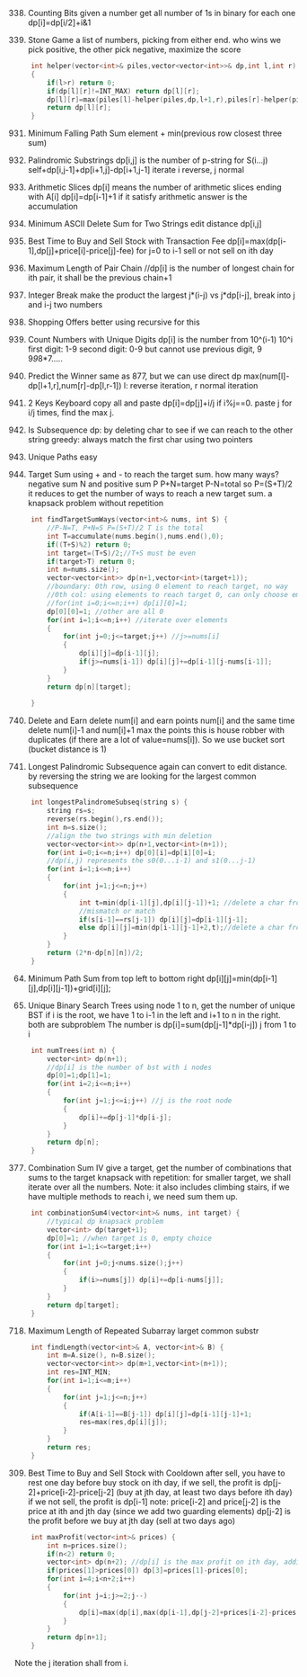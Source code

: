 338. Counting Bits
given a number get all number of 1s in binary for each one
dp[i]=dp[i/2]+i&1

877. Stone Game
a list of numbers, picking from either end. who wins
we pick positive, the other pick negative, maximize the score
```cpp
    int helper(vector<int>& piles,vector<vector<int>>& dp,int l,int r)
    {
        if(l>r) return 0;
        if(dp[l][r]!=INT_MAX) return dp[l][r];
        dp[l][r]=max(piles[l]-helper(piles,dp,l+1,r),piles[r]-helper(piles,dp,l,r-1));
        return dp[l][r];
    }
```
931. Minimum Falling Path Sum
element + min(previous row closest three sum)

647. Palindromic Substrings
dp[i,j] is the number of p-string for S(i...j)
self+dp[i,j-1]+dp[i+1,j]-dp[i+1,j-1]
iterate i reverse, j normal

413. Arithmetic Slices
dp[i] means the number of arithmetic slices ending with A[i]
dp[i]=dp[i-1]+1 if it satisfy arithmetic
answer is the accumulation

712. Minimum ASCII Delete Sum for Two Strings
edit distance dp[i,j]

714. Best Time to Buy and Sell Stock with Transaction Fee
dp[i]=max(dp[i-1],dp[j]+price[i]-price[j]-fee) for j=0 to i-1
sell or not sell on ith day

646. Maximum Length of Pair Chain
//dp[i] is the number of longest chain for ith pair, it shall be the previous chain+1

343. Integer Break
make the product the largest
j*(i-j) vs j*dp[i-j], break into j and i-j two numbers

638. Shopping Offers
better using recursive for this

357. Count Numbers with Unique Digits
dp[i] is the number from 10^(i-1) 10^i
first digit: 1-9
second digit: 0-9 but cannot use previous digit, 9
9*9*8*7.....

486. Predict the Winner
same as 877, but we can use direct dp max(num[l]-dp[l+1,r],num[r]-dp[l,r-1])
l: reverse iteration, r normal iteration

650. 2 Keys Keyboard
copy all and paste
dp[i]=dp[j]+i/j if i%j==0. paste j for i/j times, find the max j.

392. Is Subsequence
dp: by deleting char to see if we can reach to the other string
greedy: always match the first char using two pointers

62. Unique Paths
easy

494. Target Sum
using + and - to reach the target sum. how many ways?
negative sum N and positive sum P
P+N=target
P-N=total so P=(S+T)/2
it reduces to get the number of ways to reach a new target sum.
a knapsack problem without repetition
```cpp
    int findTargetSumWays(vector<int>& nums, int S) {
        //P-N=T, P+N=S P=(S+T)/2 T is the total
        int T=accumulate(nums.begin(),nums.end(),0);
        if((T+S)%2) return 0;
        int target=(T+S)/2;//T+S must be even
        if(target>T) return 0;
        int n=nums.size();
        vector<vector<int>> dp(n+1,vector<int>(target+1));
        //boundary: 0th row, using 0 element to reach target, no way
        //0th col: using elements to reach target 0, can only choose empty
        //for(int i=0;i<=n;i++) dp[i][0]=1;
        dp[0][0]=1; //other are all 0
        for(int i=1;i<=n;i++) //iterate over elements
        {
            for(int j=0;j<=target;j++) //j>=nums[i]
            {
                dp[i][j]=dp[i-1][j];
                if(j>=nums[i-1]) dp[i][j]+=dp[i-1][j-nums[i-1]];
            }
        }
        return dp[n][target];
        
    }
```

740. Delete and Earn
delete num[i] and earn points num[i] and the same time delete num[i]-1 and num[i]+1
max the points
this is house robber with duplicates (if there are a lot of value=nums[i]). So we use bucket sort (bucket distance is 1)

516. Longest Palindromic Subsequence
again can convert to edit distance. by reversing the string we are looking for the largest common subsequence
```cpp
    int longestPalindromeSubseq(string s) {
        string rs=s;
        reverse(rs.begin(),rs.end());
        int n=s.size();
        //align the two strings with min deletion
        vector<vector<int>> dp(n+1,vector<int>(n+1));
        for(int i=0;i<=n;i++) dp[0][i]=dp[i][0]=i;
        //dp(i,j) represents the s0(0...i-1) and s1(0...j-1)
        for(int i=1;i<=n;i++)
        {
            for(int j=1;j<=n;j++)
            {
                int t=min(dp[i-1][j],dp[i][j-1])+1; //delete a char from s0 or s1
                //mismatch or match
                if(s[i-1]==rs[j-1]) dp[i][j]=dp[i-1][j-1];
                else dp[i][j]=min(dp[i-1][j-1]+2,t);//delete a char from s0 and s1
            }
        }
        return (2*n-dp[n][n])/2;
    }
```
64. Minimum Path Sum
from top left to bottom right
dp[i][j]=min(dp[i-1][j],dp[i][j-1])+grid[i][j];

96. Unique Binary Search Trees
using node 1 to n, get the number of unique BST
if i is the root, we have 1 to i-1 in the left and i+1 to n in the right. both are subproblem
The number is dp[i]=sum(dp[j-1]*dp[i-j]) j from 1 to i
```cpp
    int numTrees(int n) {
        vector<int> dp(n+1);
        //dp[i] is the number of bst with i nodes
        dp[0]=1;dp[1]=1;
        for(int i=2;i<=n;i++)
        {
            for(int j=1;j<=i;j++) //j is the root node
            {
                dp[i]+=dp[j-1]*dp[i-j];
            }
        }
        return dp[n];
    }
```
377. Combination Sum IV
give a target, get the number of combinations that sums to the target
knapsack with repetition: for smaller target, we shall iterate over all the numbers.
Note: it also includes climbing stairs, if we have multiple methods to reach i, we need sum them up.

```cpp
    int combinationSum4(vector<int>& nums, int target) {
        //typical dp knapsack problem
        vector<int> dp(target+1);
        dp[0]=1; //when target is 0, empty choice
        for(int i=1;i<=target;i++)
        {
            for(int j=0;j<nums.size();j++)
            {
                if(i>=nums[j]) dp[i]+=dp[i-nums[j]];
            }
        }
        return dp[target];
    }
```    

718. Maximum Length of Repeated Subarray
larget common substr
```cpp
    int findLength(vector<int>& A, vector<int>& B) {
        int m=A.size(), n=B.size();
        vector<vector<int>> dp(m+1,vector<int>(n+1));
        int res=INT_MIN;
        for(int i=1;i<=m;i++)
        {
            for(int j=1;j<=n;j++)
            {
                if(A[i-1]==B[j-1]) dp[i][j]=dp[i-1][j-1]+1;
                res=max(res,dp[i][j]);
            }
        }
        return res;
    }
```

309. Best Time to Buy and Sell Stock with Cooldown
after sell, you have to rest one day before buy stock
on ith day,
if we sell, the profit is dp[j-2]+price[i-2]-price[j-2] (buy at jth day, at least two days before ith day)
if we not sell, the profit is dp[i-1]
note: price[i-2] and price[j-2] is the price at ith and jth day (since we add two guarding elements)
dp[j-2] is the profit before we buy at jth day (sell at two days ago)

```cpp
    int maxProfit(vector<int>& prices) {
        int n=prices.size();
        if(n<2) return 0;
        vector<int> dp(n+2); //dp[i] is the max profit on ith day, adding two guarding
        if(prices[1]>prices[0]) dp[3]=prices[1]-prices[0];
        for(int i=4;i<n+2;i++)
        {
            for(int j=i;j>=2;j--)
            {
                dp[i]=max(dp[i],max(dp[i-1],dp[j-2]+prices[i-2]-prices[j-2]));
            }
        }
        return dp[n+1];
    }
```
Note the j iteration shall from i. 









